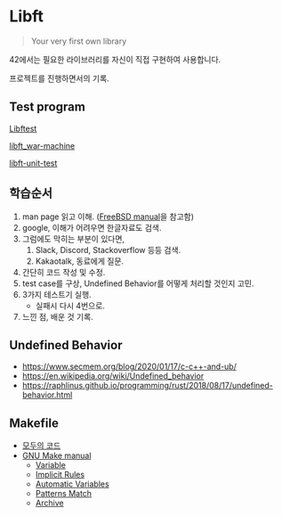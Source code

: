 # Libft

> Your very first own library

42에서는 필요한 라이브러리를 자신이 직접 구현하여 사용합니다.

프로젝트를 진행하면서의 기록.



## Test program

[Libftest](https://github.com/jtoty/Libftest)

[libft_war-machine](https://github.com/ska42/libft-war-machine)

[libft-unit-test](https://github.com/alelievr/libft-unit-test)



## 학습순서

1. man page 읽고 이해. ([FreeBSD manual](https://www.freebsd.org/cgi/man.cgi)을 참고함)
2. google, 이해가 어려우면 한글자료도 검색.
3. 그럼에도 막히는 부분이 있다면,
   1. Slack, Discord, Stackoverflow 등등 검색.
   2. Kakaotalk, 동료에게 질문.
4. 간단히 코드 작성 및 수정.
5. test case를 구상, Undefined Behavior를 어떻게 처리할 것인지 고민.
6. 3가지 테스트기 실행.
   - 실패시 다시 4번으로.
7. 느낀 점, 배운 것 기록.



## Undefined Behavior

- https://www.secmem.org/blog/2020/01/17/c-c++-and-ub/
- https://en.wikipedia.org/wiki/Undefined_behavior
- https://raphlinus.github.io/programming/rust/2018/08/17/undefined-behavior.html



## Makefile

- [모두의 코드](https://modoocode.com/311)
- [GNU Make manual](https://www.gnu.org/software/make/manual/html_node/index.html#SEC_Contents)
  - [Variable](https://www.gnu.org/software/make/manual/html_node/Variables-Simplify.html#Variables-Simplify)
  - [Implicit Rules](https://www.gnu.org/software/make/manual/html_node/Implicit-Variables.html#Implicit-Variables)
  - [Automatic Variables](https://www.gnu.org/software/make/manual/html_node/Automatic-Variables.html#Automatic-Variables)
  - [Patterns Match](https://www.gnu.org/software/make/manual/html_node/Pattern-Match.html#Pattern-Match)
  - [Archive](https://www.gnu.org/software/make/manual/html_node/Archives.html#Archives)
